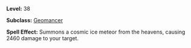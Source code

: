 <!-- TITLE: Spell: Ice Meteor -->

**Level:** 38

**Subclass:** [Geomancer](geomancer)

**Spell Effect:** Summons a cosmic ice meteor from the heavens, causing 2460 damage to your target.